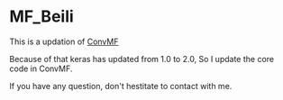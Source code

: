 # MF_Beili

This is a updation of [ConvMF](http://dm.postech.ac.kr/~cartopy/ConvMF/)

Because of that keras has updated from 1.0 to 2.0, So I update the core code in ConvMF.

If you have any question, don't hestitate to contact with me.
